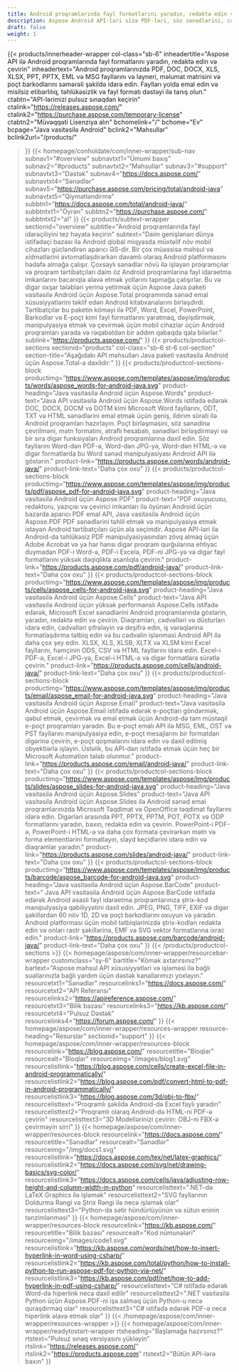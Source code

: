 ```yaml
---
title: Android proqramlarında fayl formatlarını yaradın, redaktə edin və çevirin
description: Aspose Android API-ləri sizə PDF-ləri, söz sənədlərini, cədvəlləri, təqdimatları, barkodları və e-poçtları emal etmək üçün təhlükəsiz və etibarlı Android proqramları hazırlamağa imkan verir.
draft: false
weight: 1
---
```

{{< products/innerheader-wrapper col-class="sb-6"
  inheadertitle="Aspose API ilə Android proqramlarında fayl formatlarını yaradın, redaktə edin və çevirin"
  inheadertext="Android proqramlarınızda PDF, DOC, DOCX, XLS, XLSX, PPT, PPTX, EML və MSG fayllarını və layneri, məlumat matrisini və poçt barkodlarını səmərəli şəkildə idarə edin. Faylları yolda emal edin və misilsiz etibarlılıq, təhlükəsizlik və fayl formatı dəstəyi ilə tanış olun."
  ctabtn="API-lərimizi pulsuz sınaqdan keçirin"
  ctalink="https://releases.aspose.com/"
  ctalink2="https://purchase.aspose.com/temporary-license"
  ctabtn2="Müvəqqəti Lisenziya alın"
  bchomelink="/"
  bchome="Ev"
  bcpage="Java vasitəsilə Android"
  bclink2="Məhsullar"
  bclink2url="/products/"
>}}
  {{< homepage/conholdate/com/inner-wrapper/sub-nav 
subnav1="#overview"
subnavtxt1="Ümumi baxış" 
subnav2="#products"
subnavtxt2="Məhsullar" 
subnav3="#support"
subnavtxt3="Dəstək" 
subnav4="https://docs.aspose.com/"
subnavtxt4="Sənədlər" 
subnav5="https://purchase.aspose.com/pricing/total/android-java"
subnavtxt5="Qiymətləndirmə" 
subbtn1="https://docs.aspose.com/total/android-java/"
subbtntxt1="Öyrən"
subbtn2="https://purchase.aspose.com/"
subbtntxt2="al"
>}}
   {{< products/subtext-wrapper
   sectionid="overview" 
   subtitle="Android proqramlarında fayl idarəçiliyini tez həyata keçirin"
   subtext="Daim genişlənən dünya istifadəçi bazası ilə Android qlobal miqyasda müxtəlif növ mobil cihazları gücləndirən aparıcı ƏS-dir. Bir çox müəssisə məhsul və xidmətlərini avtomatlaşdırarkən davamlı olaraq Android platformasını hədəfə almağa çalışır. Çoxsaylı sənədlər növü ilə işləyən proqramçılar və proqram tərtibatçıları daim öz Android proqramlarına fayl idarəetmə imkanlarını bacarıqla əlavə etmək yollarını tapmağa çalışırlar. Bu və digər oxşar tələbləri yerinə yetirmək üçün Aspose Java paketi vasitəsilə Android üçün Aspose.Total proqramında sənəd emal xüsusiyyətlərini təklif edən Android kitabxanalarını birləşdirdi. Tərtibatçılar bu paketin köməyi ilə PDF, Word, Excel, PowerPoint, Barkodlar və E-poçt kimi fayl formatlarını yaratmaq, dəyişdirmək, manipulyasiya etmək və çevirmək üçün mobil cihazlar üçün Android proqramları yarada və rəqabətdən bir addım qabaqda qala bilərlər."
   sublink="https://products.aspose.com/"
>}} 
{{< products/productcol-sections
sectionid="products" 
col-class="sb-6 st-6 col-section"
section-title="Aşağıdakı API məhsulları Java paketi vasitəsilə Android üçün Aspose.Total-a daxildir:"
>}}
{{< products/productcol-sections-block
productimg="https://www.aspose.com/templates/aspose/img/products/words/aspose_words-for-android-java.svg"
product-heading="Java vasitəsilə Android üçün Aspose.Words"
product-text="Java API vasitəsilə Android üçün Aspose.Words istifadə edərək DOC, DOCX, DOCM və DOTM kimi Microsoft Word fayllarını, ODT, TXT və HTML sənədlərini emal etmək üçün geniş, ildırım sürəti ilə Android proqramları hazırlayın. Poçt birləşməsini, söz sənədinə çevrilməni, mətn formatını, ətraflı hesabatı, sənədləri birləşdirməyi və bir sıra digər funksiyaları Android proqramlarına daxil edin. Söz fayllarını Word-dən PDF-ə, Word-dən JPG-yə, Word-dən HTML-ə və digər formatlarda bu Word sənəd manipulyasiyası Android API ilə göstərin."
product-link="https://products.aspose.com/words/android-java/" 
product-link-text="Daha çox oxu"
>}}
{{< products/productcol-sections-block
productimg="https://www.aspose.com/templates/aspose/img/products/pdf/aspose_pdf-for-android-java.svg"
product-heading="Java vasitəsilə Android üçün Aspose.PDF"
product-text="PDF oxuyucusu, redaktoru, yazıçısı və çevirici imkanları ilə öyünən Android üçün bazarda aparıcı PDF emal API, Java vasitəsilə Android üçün Aspose.PDF PDF sənədlərini təhlil etmək və manipulyasiya etmək istəyən Android tərtibatçıları üçün əla seçimdir. Aspose API-ləri ilə Android-də təhlükəsiz PDF manipulyasiyasından zövq almaq üçün Adobe Acrobat və ya hər hansı digər proqram qurğularına ehtiyac duymadan PDF-i Word-ə, PDF-i Excelə, PDF-ni JPG-yə və digər fayl formatlarını yüksək dəqiqliklə asanlıqla çevirin."
product-link="https://products.aspose.com/pdf/android-java/" 
product-link-text="Daha çox oxu"
>}}
{{< products/productcol-sections-block
productimg="https://www.aspose.com/templates/aspose/img/products/cells/aspose_cells-for-android-java.svg"
product-heading="Java vasitəsilə Android üçün Aspose.Cells"
product-text="Java API vasitəsilə Android üçün yüksək performanslı Aspose.Cells istifadə edərək, Microsoft Excel sənədlərini Android proqramlarında göstərin, yaradın, redaktə edin və çevirin. Diaqramları, cədvəlləri və düsturları idarə edin, cədvəlləri şifrələyin və deşifrə edin, iş vərəqlərinə formatlaşdırma tətbiq edin və bu cədvəlin işlənməsi Android API ilə daha çox şey edin. XLSX, XLS, XLSB, XLTX və XLSM kimi Excel fayllarını, həmçinin ODS, CSV və HTML fayllarını idarə edin. Excel-i PDF-ə, Excel-i JPG-yə, Excel-i HTML-ə və digər formatlara sürətlə çevirin."
product-link="https://products.aspose.com/cells/android-java/" 
product-link-text="Daha çox oxu"
>}}
{{< products/productcol-sections-block
productimg="https://www.aspose.com/templates/aspose/img/products/email/aspose_email-for-android-java.svg"
product-heading="Java vasitəsilə Android üçün Aspose.Email"
product-text="Java vasitəsilə Android üçün Aspose.Email istifadə edərək e-poçtları göndərmək, qəbul etmək, çevirmək və emal etmək üçün Android-də tam müstəqil e-poçt proqramları yaradın. Bu e-poçt emalı API ilə MSG, EML, OST və PST fayllarını manipulyasiya edin, e-poçt mesajlarını bir formatdan digərinə çevirin, e-poçt qoşmalarını idarə edin və daxil edilmiş obyektlərlə işləyin. Üstəlik, bu API-dən istifadə etmək üçün heç bir Microsoft Automation tələb olunmur."
product-link="https://products.aspose.com/email/android-java/" 
product-link-text="Daha çox oxu"
>}}
{{< products/productcol-sections-block
productimg="https://www.aspose.com/templates/aspose/img/products/slides/aspose_slides-for-android-java.svg"
product-heading="Java vasitəsilə Android üçün Aspose.Slides"
product-text="Java API vasitəsilə Android üçün Aspose.Slides ilə Android sənəd emal proqramlarınızda Microsoft Təqdimat və OpenOffice təqdimat fayllarını idarə edin. Digərləri arasında PPT, PPTX, PPTM, POT, POTX və ODP formatlarını yaradın, baxın, redaktə edin və çevirin. PowerPoint-i PDF-ə, PowerPoint-i HTML-ə və daha çox formata çevirərkən mətn və forma elementlərini formatlayın, slayd keçidlərini idarə edin və diaqramlar yaradın."
product-link="https://products.aspose.com/slides/android-java/" 
product-link-text="Daha çox oxu"
>}}
{{< products/productcol-sections-block
productimg="https://www.aspose.com/templates/aspose/img/products/barcode/aspose_barcode-for-android-java.svg"
product-heading="Java vasitəsilə Android üçün Aspose.BarCode"
product-text=" Java API vasitəsilə Android üçün Aspose.BarCode istifadə edərək Android əsaslı fayl idarəetmə proqramlarınıza ştrix-kod manipulyasiya qabiliyyətini daxil edin. JPEG, PNG, TIFF, EXIF və digər şəkillərdən 60 növ 1D, 2D və poçt barkodlarını oxuyun və yaradın. Android platforması üçün mobil tətbiqlərinizdə ştrix-kodları redaktə edin və onları rastr şəkillərinə, EMF və SVG vektor formatlarına ixrac edin."
product-link="https://products.aspose.com/barcode/android-java/" 
product-link-text="Daha çox oxu"
>}} 
{{< /products/productcol-sections >}}
{{< homepage/aspose/com/inner-wrapper/resourcebar-wrapper
customclass="sy-6"
bartitle="Kömək axtarırsınız?"
bartext="Aspose məhsul API xüsusiyyətləri və işləməsi ilə bağlı suallarınızla bağlı yardım üçün dəstək kanallarımızı yoxlayın."
resourcetxt1="Sənədlər"
resourcelinks1="https://docs.aspose.com/"
resourcetxt2="API Referansı"
resourcelinks2="https://apireference.aspose.com/"
resourcetxt3="Bilik bazası"
resourcelinks3="https://kb.aspose.com/"
resourcetxt4="Pulsuz Dəstək"
resourcelinks4="https://forum.aspose.com/"
>}}
{{< homepage/aspose/com/inner-wrapper/resources-wrapper
resource-heading="Resurslar"
sectionid="support"
>}}
{{< homepage/aspose/com/inner-wrapper/resources-block
resourcelink="https://blog.aspose.com/"
resourcetitle="Bloqlar"
resourcealt="Bloqlar"
resourceimg="/images/blog1.svg"
resourcelistlink="https://blog.aspose.com/cells/create-excel-file-in-android-programmatically/"
resourcelistlink2="https://blog.aspose.com/pdf/convert-html-to-pdf-in-android-programmatically/"
resourcelistlink3="https://blog.aspose.com/3d/obj-to-fbx/"
resourcelisttext="Proqramlı şəkildə Android-də Excel faylı yaradın"
resourcelisttext2="Proqramlı olaraq Android-də HTML-ni PDF-ə çevirin"
resourcelisttext3="3D Modellərinizi çevirin: OBJ-ni FBX-ə çevirməyin sirri"
>}}
{{< homepage/aspose/com/inner-wrapper/resources-block
resourcelink="https://docs.aspose.com/"
resourcetitle="Sənədlər"
resourcealt="Sənədlər"
resourceimg="/img/docs1.svg"
resourcelistlink="https://docs.aspose.com/tex/net/latex-graphics/"
resourcelistlink2="https://docs.aspose.com/svg/net/drawing-basics/svg-color/"
resourcelistlink3="https://docs.aspose.com/cells/java/adjusting-row-height-and-column-width-in-python"
resourcelisttext=".NET-də LaTeX Graphics ilə işləmək"
resourcelisttext2="SVG fayllarının Doldurma Rəngi və Ştrix Rəngi ilə necə işləmək olar"
resourcelisttext3="Python-da sətir hündürlüyünün və sütun eninin tənzimlənməsi"
>}}
{{< homepage/aspose/com/inner-wrapper/resources-block
resourcelink="https://kb.aspose.com/"
resourcetitle="Bilik bazası"
resourcealt="Kod nümunələri"
resourceimg="/images/code1.svg"
resourcelistlink="https://kb.aspose.com/words/net/how-to-insert-hyperlink-in-word-using-csharp/"
resourcelistlink2="https://kb.aspose.com/total/python/how-to-install-python-to-run-aspose-pdf-for-python-via-net/"
resourcelistlink3="https://kb.aspose.com/pdf/net/how-to-add-hyperlink-in-pdf-using-csharp/"
resourcelisttext="C# istifadə edərək Word-də hiperlink necə daxil edilir"
resourcelisttext2=".NET vasitəsilə Python üçün Aspose.PDF-ni işə salmaq üçün Python-u necə quraşdırmaq olar"
resourcelisttext3="C# istifadə edərək PDF-ə necə hiperlink əlavə etmək olar"
>}}
{{< /homepage/aspose/com/inner-wrapper/resources-wrapper >}}
{{< homepage/aspose/com/inner-wrapper/readytostart-wrapper
rtsheading="Başlamağa hazırsınız?"
rtstext="Pulsuz sınaq versiyasını yükləyin"
rtslink="https://releases.aspose.com/"
rtslink2="https://products.aspose.com"
rtstext2="Bütün API-lərə baxın"
>}}
